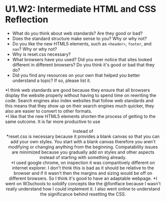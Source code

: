 # U1.W2: Intermediate HTML and CSS Reflection

* What do you think about web standards? Are they good or bad?
* Does the standard structure make sense to you? Why or why not?
* Do you like the new HTML5 elements, such as `<header>`, `footer`, and `nav`? Why or why not?
* Why is reset.css necessary? 
* What browsers have you used? Did you ever notice that sites looked different in different browsers? Do you think it's good or bad that they do?
* Did you find any resources on your own that helped you better understand a topic? If so, please list it.

*I think web standards are good because they ensure that all browsers display the website properly without having to spend time on rewriting the code. Search engines also index websites that follow web standards and this means that they show up on their search engines much quicker, they also are easier to convert to other formats.  
*I like that the new HTML5 elements shorten the process of getting to the same outcome.  It is far more productive to use <header> instead of <div class="header"></div>
*reset.css is necessary because it provides a blank canvas so that you can add your own styles.  You start with a blank canvas therefore you aren't modifying or changing anything from the beginning.  Compatability issues are minimized because you gradually add on styles and other aspects instead of starting with something already.  
*I used google chrome, on inspection it was comparitively different on internet explorer. I don't think this is bad as it should be relative to the browser and if it wasn't then the margins and sizing would be off on different browsers.  So I think it's good to have an adaptable webpage. 
*I went on W3schools to solidify concepts like the @fontface because I wasn't really understand how I could implement it.  I also went online to understand the significance behind resetting the CSS.